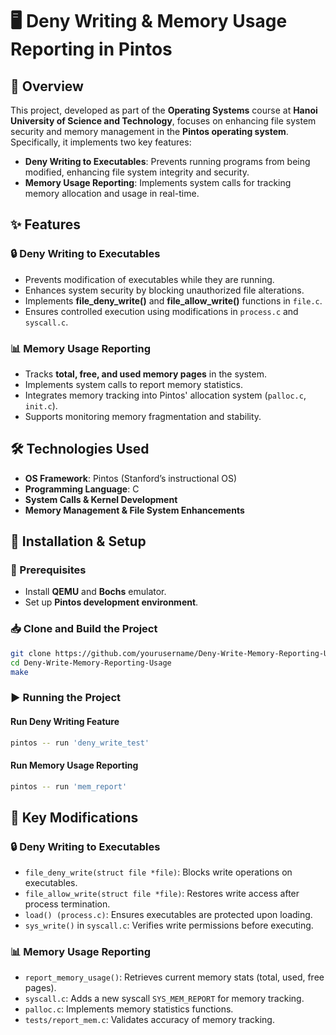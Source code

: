 # 🖥️ Deny Writing & Memory Usage Reporting in Pintos

## 📌 Overview
This project, developed as part of the **Operating Systems** course at **Hanoi University of Science and Technology**, focuses on enhancing file system security and memory management in the **Pintos operating system**. Specifically, it implements two key features:

- **Deny Writing to Executables**: Prevents running programs from being modified, enhancing file system integrity and security.
- **Memory Usage Reporting**: Implements system calls for tracking memory allocation and usage in real-time.

## ✨ Features
### 🔒 Deny Writing to Executables
- Prevents modification of executables while they are running.
- Enhances system security by blocking unauthorized file alterations.
- Implements **file_deny_write()** and **file_allow_write()** functions in `file.c`.
- Ensures controlled execution using modifications in `process.c` and `syscall.c`.

### 📊 Memory Usage Reporting
- Tracks **total, free, and used memory pages** in the system.
- Implements system calls to report memory statistics.
- Integrates memory tracking into Pintos' allocation system (`palloc.c`, `init.c`).
- Supports monitoring memory fragmentation and stability.

## 🛠 Technologies Used
- **OS Framework**: Pintos (Stanford’s instructional OS)
- **Programming Language**: C
- **System Calls & Kernel Development**
- **Memory Management & File System Enhancements**

## 🚀 Installation & Setup
### 🔧 Prerequisites
- Install **QEMU** and **Bochs** emulator.
- Set up **Pintos development environment**.

### 📥 Clone and Build the Project
```bash
git clone https://github.com/yourusername/Deny-Write-Memory-Reporting-Usage.git
cd Deny-Write-Memory-Reporting-Usage
make
```

### ▶️ Running the Project
#### Run Deny Writing Feature
```bash
pintos -- run 'deny_write_test'
```

#### Run Memory Usage Reporting
```bash
pintos -- run 'mem_report'
```

## 📝 Key Modifications
### 🔒 Deny Writing to Executables
- `file_deny_write(struct file *file)`: Blocks write operations on executables.
- `file_allow_write(struct file *file)`: Restores write access after process termination.
- `load() (process.c)`: Ensures executables are protected upon loading.
- `sys_write()` in `syscall.c`: Verifies write permissions before executing.

### 📊 Memory Usage Reporting
- `report_memory_usage()`: Retrieves current memory stats (total, used, free pages).
- `syscall.c`: Adds a new syscall `SYS_MEM_REPORT` for memory tracking.
- `palloc.c`: Implements memory statistics functions.
- `tests/report_mem.c`: Validates accuracy of memory tracking.



